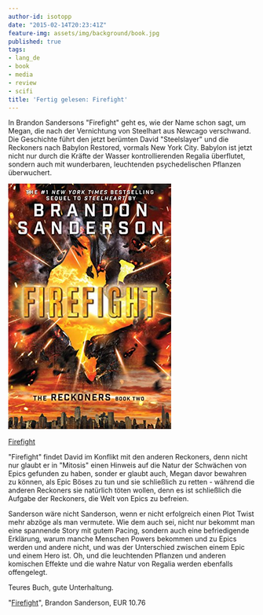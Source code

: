 ```yaml
---
author-id: isotopp
date: "2015-02-14T20:23:41Z"
feature-img: assets/img/background/book.jpg
published: true
tags:
- lang_de
- book
- media
- review
- scifi
title: 'Fertig gelesen: Firefight'
---
```

In Brandon Sandersons "Firefight" geht es, wie der Name schon sagt, um Megan, die nach der Vernichtung von Steelhart aus Newcago verschwand. Die Geschichte führt den jetzt berümten David "Steelslayer" und die Reckoners nach Babylon Restored, vormals New York City. Babylon ist jetzt nicht nur durch die Kräfte der Wasser kontrollierenden Regalia überflutet, sondern auch mit wunderbaren, leuchtenden psychedelischen Pflanzen überwuchert.

[![](/uploads/2015/02/firefight.jpg)](https://www.amazon.de/Firefight-Reckoners-Book-2-English-ebook/dp/B00JNQMKSC)

[Firefight](https://www.amazon.de/Firefight-Reckoners-Book-2-English-ebook/dp/B00JNQMKSC)

"Firefight" findet David im Konflikt mit den anderen Reckoners, denn nicht nur glaubt er in "Mitosis" einen Hinweis auf die Natur der Schwächen von Epics gefunden zu haben, sonder er glaubt auch, Megan davor bewahren zu können, als Epic Böses zu tun und sie schließlich zu retten - während die anderen Reckoners sie natürlich töten wollen, denn es ist schließlich die Aufgabe der Reckoners, die Welt von Epics zu befreien.

Sanderson wäre nicht Sanderson, wenn er nicht erfolgreich einen Plot Twist mehr abzöge als man vermutete. Wie dem auch sei, nicht nur bekommt man eine spannende Story mit gutem Pacing, sondern auch eine befriedigende Erklärung, warum manche Menschen Powers bekommen und zu Epics werden und andere nicht, und was der Unterschied zwischen einem Epic und einem Hero ist. Oh, und die leuchtenden Pflanzen und anderen komischen Effekte und die wahre Natur von Regalia werden ebenfalls offengelegt.

Teures Buch, gute Unterhaltung.

"[Firefight](https://www.amazon.de/Firefight-Reckoners-Book-2-English-ebook/dp/B00JNQMKSC)", Brandon Sanderson, EUR 10.76
